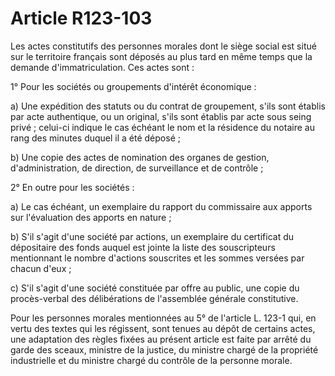 # Article R123-103

Les actes constitutifs des personnes morales dont le siège social est situé sur le territoire français sont déposés au plus tard en même temps que la demande d'immatriculation. Ces actes sont :

1° Pour les sociétés ou groupements d'intérêt économique :

a) Une expédition des statuts ou du contrat de groupement, s'ils sont établis par acte authentique, ou un original, s'ils sont établis par acte sous seing privé ; celui-ci indique le cas échéant le nom et la résidence du notaire au rang des minutes duquel il a été déposé ;

b) Une copie des actes de nomination des organes de gestion, d'administration, de direction, de surveillance et de contrôle ;

2° En outre pour les sociétés :

a) Le cas échéant, un exemplaire du rapport du commissaire aux apports sur l'évaluation des apports en nature ;

b) S'il s'agit d'une société par actions, un exemplaire du certificat du dépositaire des fonds auquel est jointe la liste des souscripteurs mentionnant le nombre d'actions souscrites et les sommes versées par chacun d'eux ;

c) S'il s'agit d'une société constituée par offre au public, une copie du procès-verbal des délibérations de l'assemblée générale constitutive.

Pour les personnes morales mentionnées au 5° de l'article L. 123-1 qui, en vertu des textes qui les régissent, sont tenues au dépôt de certains actes, une adaptation des règles fixées au présent article est faite par arrêté du garde des sceaux, ministre de la justice, du ministre chargé de la propriété industrielle et du ministre chargé du contrôle de la personne morale.
